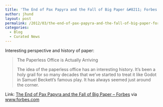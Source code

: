 ```yaml
---
title: 'The End of Pax Papyra and the Fall of Big Paper &#8211; Forbes'
author: jhund
layout: post
permalink: /2012/03/the-end-of-pax-papyra-and-the-fall-of-big-paper-forbes/
categories:
  - Blog
  - Curated News
---
```

Interesting perspective and history of paper:

> The Paperless Office is Actually Arriving
> 
> The idea of the paperless office has an interesting history. It&rsquo;s been a holy grail for so many decades that we&rsquo;ve started to treat it like Godot in Samuel Beckett&rsquo;s famous play. It has always seemed&nbsp;just around the corner.

Link: [The End of Pax Papyra and the Fall of Big Paper &#8211; Forbes][1] via www.forbes.com

 [1]: http://onforb.es/A8cDfc